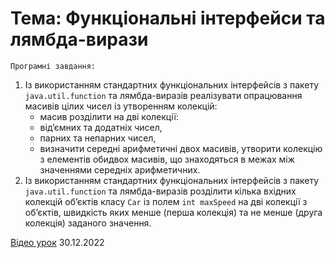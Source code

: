 # Тема: Функціональні інтерфейси та лямбда-вирази

`Програмні завдання:`
1. Із використанням стандартних функціональних інтерфейсів з пакету `java.util.function` та лямбда-виразів реалізувати
   опрацювання масивів цілих чисел із утворенням колекцій:
    - масив розділити на дві колекції:
    - від’ємних та додатніх чисел,
    - парних та непарних чисел,
    - визначити середні арифметичні двох масивів, утворити колекцію з елементів обидвох масивів, що знаходяться в
      межах між значеннями середніх арифметичних.
2. Із використанням стандартних функціональних інтерфейсів з пакету `java.util.function` та лямбда-виразів розділити
   кілька вхідних колекцій об’єктів класу `Car` із полем `int maxSpeed` на дві колекції з об’єктів, швидкість яких
   менше (перша колекція) та не менше (друга колекція) заданого значення.

[Відео урок](https://youtu.be/xPjfnCCPJnA) 30.12.2022

